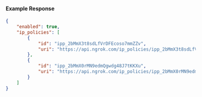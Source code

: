<!-- Code generated for API Clients. DO NOT EDIT. -->

#### Example Response

```json
{
	"enabled": true,
	"ip_policies": [
		{
			"id": "ipp_2bMmX3t8sdLfVrDFEcoso7mmZZv",
			"uri": "https://api.ngrok.com/ip_policies/ipp_2bMmX3t8sdLfVrDFEcoso7mmZZv"
		},
		{
			"id": "ipp_2bMmX0rMN9edmQgwdg48J7tKKXu",
			"uri": "https://api.ngrok.com/ip_policies/ipp_2bMmX0rMN9edmQgwdg48J7tKKXu"
		}
	]
}
```
